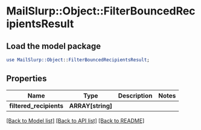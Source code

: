 # MailSlurp::Object::FilterBouncedRecipientsResult

## Load the model package
```perl
use MailSlurp::Object::FilterBouncedRecipientsResult;
```

## Properties
Name | Type | Description | Notes
------------ | ------------- | ------------- | -------------
**filtered_recipients** | **ARRAY[string]** |  | 

[[Back to Model list]](../README#documentation-for-models) [[Back to API list]](../README#documentation-for-api-endpoints) [[Back to README]](../README)


